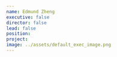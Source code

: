 ```yaml
---
name: Edmund Zheng
executive: false
director: false
lead: false
position:  
project:  
image: ../assets/default_exec_image.png
---
```

